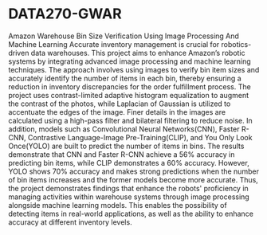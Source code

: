 # DATA270-GWAR
Amazon Warehouse Bin Size Verification Using Image Processing And Machine Learning
Accurate inventory management is crucial for robotics-driven data warehouses. This project aims to enhance Amazon’s robotic systems by integrating advanced image processing and machine learning techniques. The approach involves using images to verify bin item sizes and accurately identify the number of items in each bin, thereby ensuring a reduction in inventory discrepancies for the order fulfillment process. The project uses contrast-limited adaptive histogram equalization to augment the contrast of the photos, while Laplacian of Gaussian is utilized to accentuate the edges of the image. Finer details in the images are calculated using a high-pass filter and bilateral filtering to reduce noise. In addition, models such as Convolutional Neural Networks(CNN), Faster R-CNN, Contrastive Language-Image Pre-Training(CLIP), and You Only Look Once(YOLO) are built to predict the number of items in bins. The results demonstrate that CNN and Faster R-CNN achieve a 56% accuracy in predicting bin items, while CLIP demonstrates a 60% accuracy. However, YOLO shows 70% accuracy and makes strong predictions when the number of bin items increases and the former models become more accurate. Thus, the project demonstrates findings that enhance the robots' proficiency in managing activities within warehouse systems through image processing alongside machine learning models. This enables the possibility of detecting items in real-world applications, as well as the ability to enhance accuracy at different inventory levels.


